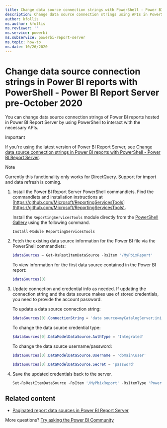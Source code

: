 ```yaml
---
title: Change data source connection strings with PowerShell - Power BI Report Server pre-October 2020
description: Change data source connection strings using APIs in PowerShell - Power BI Report Server pre-October 2020.
author: kfollis
ms.author: kfollis
ms.reviewer: ''
ms.service: powerbi
ms.subservice: powerbi-report-server
ms.topic: how-to
ms.date: 10/26/2020
---
```

# Change data source connection strings in Power BI reports with PowerShell - Power BI Report Server pre-October 2020


You can change data source connection strings of Power BI reports hosted in Power BI Report Server by using PowerShell to interact with the necessary APIs. 

> [!IMPORTANT]
> If you're using the latest version of Power BI Report Server, see [Change data source connection strings in Power BI reports with PowerShell - Power BI Report Server](connect-data-source-apis.md).

> [!NOTE]
> Currently this functionality only works for DirectQuery. Support for import and data refresh is coming.

1. Install the Power BI Report Server PowerShell commandlets. Find the commandlets and installation instructions at [https://github.com/Microsoft/ReportingServicesTools](https://github.com/Microsoft/ReportingServicesTools). 

    Install the `ReportingServicesTools` module directly from the [PowerShell Gallery](https://www.powershellgallery.com/packages/ReportingServicesTools/) using the following command.

    ```powershell
    Install-Module ReportingServicesTools
    ```

2. Fetch the existing data source information for the Power BI file via the PowerShell commandlets:

    ```powershell
    $dataSources = Get-RsRestItemDataSource -RsItem '/MyPbixReport'
    ```

    To view information for the first data source contained in the Power BI report: 

    ```powershell
    $dataSources[0]
    ```

3. Update connection and credential info as needed. If updating the connection string and the data source makes use of stored credentials, you need to provide the account password. 

    To update a data source connection string:

    ```powershell
    $dataSources[0].ConnectionString = 'data source=myCatalogServer;initial catalog=ReportServer;persist security info=False' 
    ```

    To change the data source credential type:

    ```powershell
    $dataSources[0].DataModelDataSource.AuthType = 'Integrated'
    ```

    To change the data source username/password:

    ```powershell
    $dataSources[0].DataModelDataSource.Username = 'domain\user'
    ```
    ```powershell
    $dataSources[0].DataModelDataSource.Secret = 'password'
    ```

4. Save the updated credentials back to the server.

    ```powershell
    Set-RsRestItemDataSource -RsItem '/MyPbixReport' -RsItemType 'PowerBIReport' -DataSources $dataSources
    ```

## Related content

- [Paginated report data sources in Power BI Report Server](connect-data-sources.md) 

More questions? [Try asking the Power BI Community](https://community.powerbi.com/)
